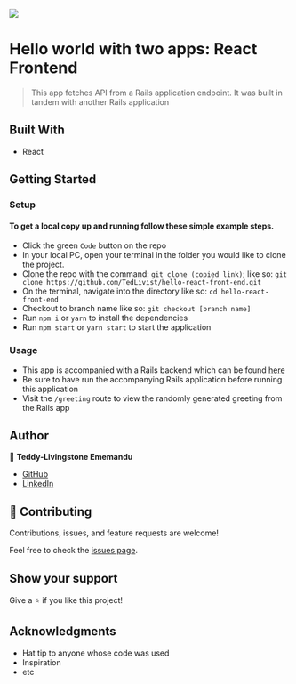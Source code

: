 ![](https://img.shields.io/badge/Microverse-blueviolet)

# Hello world with two apps: React Frontend

> This app fetches API from a Rails application endpoint. It was built in tandem with another Rails application

## Built With

- React

## Getting Started

### Setup

#### To get a local copy up and running follow these simple example steps.

- Click the green `Code` button on the repo
- In your local PC, open your terminal in the folder you would like to clone the project.
- Clone the repo with the command: `git clone (copied link)`; like so: `git clone https://github.com/TedLivist/hello-react-front-end.git`
- On the terminal, navigate into the directory like so: `cd hello-react-front-end`
- Checkout to branch name like so: `git checkout [branch name]`
- Run `npm i` or `yarn` to install the dependencies
- Run `npm start` or `yarn start` to start the application

### Usage
- This app is accompanied with a Rails backend which can be found [here](https://github.com/TedLivist/hello-rails-back-end)
- Be sure to have run the accompanying Rails application before running this application
- Visit the `/greeting` route to view the randomly generated greeting from the Rails app

## Author

👤 **Teddy-Livingstone Ememandu**

- [GitHub](https://github.com/TedLivist)
- [LinkedIn](https://linkedin.com/in/tememandu)

## 🤝 Contributing

Contributions, issues, and feature requests are welcome!

Feel free to check the [issues page](../../issues/).

## Show your support

Give a ⭐️ if you like this project!

## Acknowledgments

- Hat tip to anyone whose code was used
- Inspiration
- etc